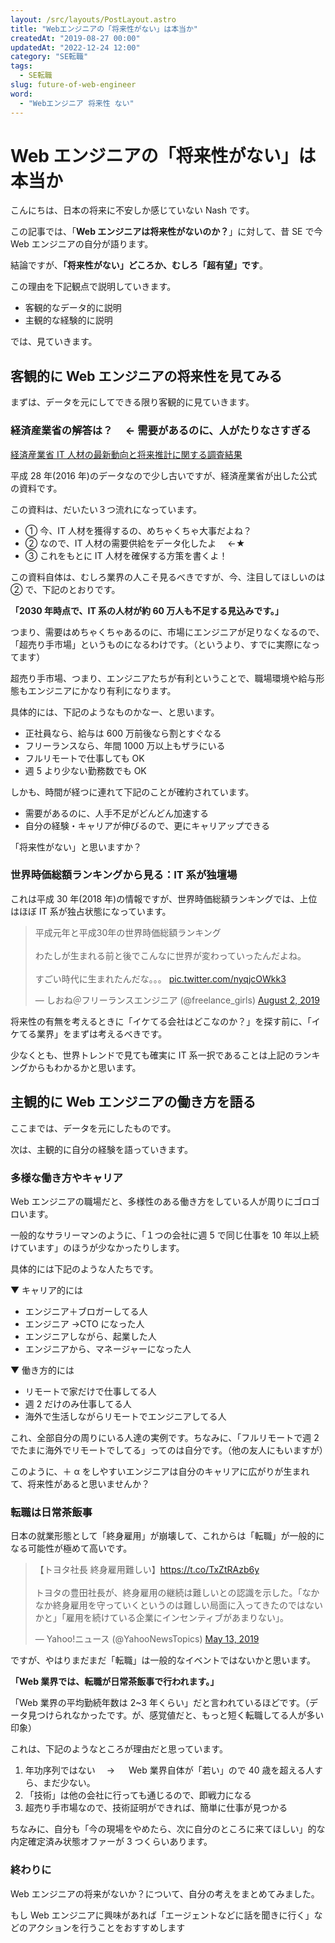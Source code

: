 ```yaml
---
layout: /src/layouts/PostLayout.astro
title: "Webエンジニアの「将来性がない」は本当か"
createdAt: "2019-08-27 00:00"
updatedAt: "2022-12-24 12:00"
category: "SE転職"
tags:
  - SE転職
slug: future-of-web-engineer
word:
  - "Webエンジニア 将来性 ない"
---
```


# Web エンジニアの「将来性がない」は本当か

こんにちは、日本の将来に不安しか感じていない Nash です。

この記事では、「**Web エンジニアは将来性がないのか？**」に対して、昔 SE で今 Web エンジニアの自分が語ります。

結論ですが、**「将来性がない」どころか、むしろ「超有望」です**。

この理由を下記観点で説明していきます。

- 客観的なデータ的に説明
- 主観的な経験的に説明

では、見ていきます。

## 客観的に Web エンジニアの将来性を見てみる

まずは、データを元にしてできる限り客観的に見ていきます。

### 経済産業省の解答は？　 ← 需要があるのに、人がたりなさすぎる

[経済産業省 IT 人材の最新動向と将来推計に関する調査結果](https://www.meti.go.jp/policy/it_policy/jinzai/27FY/ITjinzai_report_summary.pdf)

平成 28 年(2016 年)のデータなので少し古いですが、経済産業省が出した公式の資料です。

この資料は、だいたい３つ流れになっています。

- ① 今、IT 人材を獲得するの、めちゃくちゃ大事だよね？
- ② なので、IT 人材の需要供給をデータ化したよ　 ←★
- ③ これをもとに IT 人材を確保する方策を書くよ！

この資料自体は、むしろ業界の人こそ見るべきですが、今、注目してほしいのは ② で、下記のとおりです。

**「2030 年時点で、IT 系の人材が約 60 万人も不足する見込みです。」**

つまり、需要はめちゃくちゃあるのに、市場にエンジニアが足りなくなるので、「超売り手市場」というものになるわけです。（というより、すでに実際になってます）

超売り手市場、つまり、エンジニアたちが有利ということで、職場環境や給与形態もエンジニアにかなり有利になります。

具体的には、下記のようなものかなー、と思います。

- 正社員なら、給与は 600 万前後なら割とすぐなる
- フリーランスなら、年間 1000 万以上もザラにいる
- フルリモートで仕事しても OK
- 週 5 より少ない勤務数でも OK

しかも、時間が経つに連れて下記のことが確約されています。

- 需要があるのに、人手不足がどんどん加速する
- 自分の経験・キャリアが伸びるので、更にキャリアップできる

「将来性がない」と思いますか？

### 世界時価総額ランキングから見る：IT 系が独壇場

これは平成 30 年(2018 年)の情報ですが、世界時価総額ランキングでは、上位はほぼ IT 系が独占状態になっています。

<blockquote class="twitter-tweet"><p lang="ja" dir="ltr">平成元年と平成30年の世界時価総額ランキング<br><br>わたしが生まれる前と後でこんなに世界が変わっていったんだよね。<br><br>すごい時代に生まれたんだな。。。 <a href="https://t.co/nyqjcOWkk3">pic.twitter.com/nyqjcOWkk3</a></p>&mdash; しおね＠フリーランスエンジニア (@freelance_girls) <a href="https://twitter.com/freelance_girls/status/1157223023172182016?ref_src=twsrc%5Etfw">August 2, 2019</a></blockquote> <script async src="https://platform.twitter.com/widgets.js" charset="utf-8"></script>

将来性の有無を考えるときに「イケてる会社はどこなのか？」を探す前に、「イケてる業界」をまずは考えるべきです。

少なくとも、世界トレンドで見ても確実に IT 系一択であることは上記のランキングからもわかるかと思います。

## 主観的に Web エンジニアの働き方を語る

ここまでは、データを元にしたものです。

次は、主観的に自分の経験を語っていきます。

### 多様な働き方やキャリア

Web エンジニアの職場だと、多様性のある働き方をしている人が周りにゴロゴロいます。

一般的なサラリーマンのように、「１つの会社に週 5 で同じ仕事を 10 年以上続けています」のほうが少なかったりします。

具体的には下記のような人たちです。

▼ キャリア的には

- エンジニア＋ブロガーしてる人
- エンジニア →CTO になった人
- エンジニアしながら、起業した人
- エンジニアから、マネージャーになった人

▼ 働き方的には

- リモートで家だけで仕事してる人
- 週 2 だけのみ仕事してる人
- 海外で生活しながらリモートでエンジニアしてる人

これ、全部自分の周りにいる人達の実例です。ちなみに、「フルリモートで週 2 でたまに海外でリモートでしてる」ってのは自分です。（他の友人にもいますが）

このように、＋ α をしやすいエンジニアは自分のキャリアに広がりが生まれて、将来性があると思いませんか？

### 転職は日常茶飯事

日本の就業形態として「終身雇用」が崩壊して、これからは「転職」が一般的になる可能性が極めて高いです。

<blockquote class="twitter-tweet"><p lang="ja" dir="ltr">【トヨタ社長 終身雇用難しい】<a href="https://t.co/TxZtRAzb6y">https://t.co/TxZtRAzb6y</a><br><br>トヨタの豊田社長が、終身雇用の継続は難しいとの認識を示した。「なかなか終身雇用を守っていくというのは難しい局面に入ってきたのではないかと」「雇用を続けている企業にインセンティブがあまりない」。</p>&mdash; Yahoo!ニュース (@YahooNewsTopics) <a href="https://twitter.com/YahooNewsTopics/status/1127890543889960961?ref_src=twsrc%5Etfw">May 13, 2019</a></blockquote> <script async src="https://platform.twitter.com/widgets.js" charset="utf-8"></script>

ですが、やはりまだまだ「転職」は一般的なイベントではないかと思います。

**「Web 業界では、転職が日常茶飯事で行われます。」**

「Web 業界の平均勤続年数は 2~3 年くらい」だと言われているほどです。（データ見つけられなかったです。が、感覚値だと、もっと短く転職してる人が多い印象）

これは、下記のようなところが理由だと思っています。

1. 年功序列ではない　 → 　 Web 業界自体が「若い」ので 40 歳を超える人すら、まだ少ない。
2. 「技術」は他の会社に行っても通じるので、即戦力になる
3. 超売り手市場なので、技術証明ができれば、簡単に仕事が見つかる

ちなみに、自分も「今の現場をやめたら、次に自分のところに来てほしい」的な内定確定済み状態オファーが 3 つくらいあります。

### 終わりに

Web エンジニアの将来がないか？について、自分の考えをまとめてみました。

もし Web エンジニアに興味があれば「エージェントなどに話を聞きに行く」などのアクションを行うことをおすすめします

